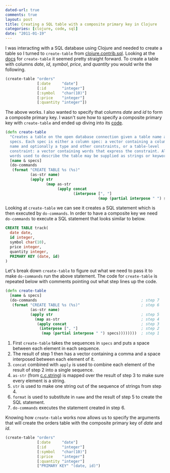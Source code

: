 ```yaml
---
dated-url: true
comments: true
layout: post
title: Creating a SQL table with a composite primary key in Clojure
categories: [clojure, code, sql]
date: "2011-01-19"
---
```


I was interacting with a SQL database using Clojure and needed to create a table so I turned to `create-table` from [clojure.contrib.sql](http://clojure.github.com/clojure-contrib/sql-api.html). Looking at the [docs](http://clojure.github.com/clojure-contrib/sql-api.html#clojure.contrib.sql/create-table) for `create-table` it seemed pretty straight forward. To create a table with columns _date_, _id_, _symbol_, _price_, and _quantity_ you would write the following.

``` clojure
(create-table "orders"
              [:date     "date"]
              [:id       "integer"]
              [:symbol   "char(10)"]
              [:price    "integer"]
              [:quantity "integer"])
```

The above works. I also wanted to specify that columns _date_ and _id_ to form a composite primary key. I wasn't sure how to specify a composite primary key with `create-table` and ended up diving into its [code](https://github.com/clojure/clojure-contrib/blob/b8d2743d3a89e13fc9deb2844ca2167b34aaa9b6/src/main/clojure/clojure/contrib/sql.clj#L103).

``` clojure
(defn create-table
  "Creates a table on the open database connection given a table name and
  specs. Each spec is either a column spec: a vector containing a column
  name and optionally a type and other constraints, or a table-level
  constraint: a vector containing words that express the constraint. All
  words used to describe the table may be supplied as strings or keywords."
  [name & specs]
  (do-commands
   (format "CREATE TABLE %s (%s)"
           (as-str name)
           (apply str
                  (map as-str
                       (apply concat
                              (interpose [", "]
                                         (map (partial interpose " ") specs))))))))
```

Looking at `create-table` we can see it creates a SQL statement which is then executed by `do-commands`. In order to have a composite key we need `do-commands` to execute a SQL statement that looks similar to below.

``` sql
CREATE TABLE track(
  date date,
  id integer,
  symbol char(10),
  price integer,
  quantity integer,
  PRIMARY KEY (date, id)
)
```

Let's break down `create-table` to figure out what we need to pass it to make `do-commands` run the above statement. The code for `create-table` is repeated below with comments pointing out what step lines up the code.

``` clojure
(defn create-table
  [name & specs]
  (do-commands                                              ; step 7
   (format "CREATE TABLE %s (%s)"                           ; step 6
           (as-str name)
           (apply str                                       ; step 5
             (map as-str                                    ; step 4
              (apply concat                                 ; step 3
               (interpose [", "]                            ; step 2
                (map (partial interpose " ") specs))))))))  ; step 1
```

1. First `create-table` takes the sequences in `specs` and puts a space between each element in each sequence.
2. The result of step 1 then has a vector containing a comma and a space interposed between each element of it.
3. `concat` combined with `apply` is used to combine each element of the result of step 2 into a single sequence.
4. `as-str` (from [c.c.string](http://clojure.github.com/clojure-contrib/string-api.html#clojure.contrib.string/as-str)) is mapped over the result of step 3 to make sure every element is a string.
5. `str` is used to make one string out of the sequence of strings from step 4.
6. `format` is used to substitute in `name` and the result of step 5 to create the SQL statement.
7. `do-commands` executes the statement created in step 6.

Knowing how `create-table` works now allows us to specify the arguments that will create the orders table with the composite primary key of _date_ and _id_.

``` clojure
(create-table "orders"
              [:date     "date"]
              [:id       "integer"]
              [:symbol   "char(10)"]
              [:price    "integer"]
              [:quantity "integer"]
              ["PRIMARY KEY" "(date, id)")
```
